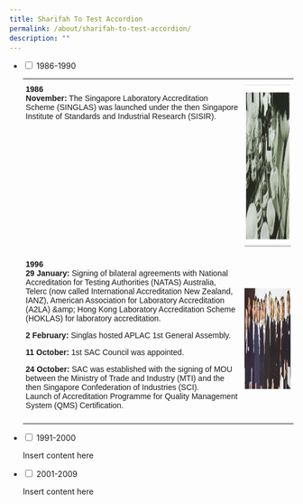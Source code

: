 ```yaml
---
title: Sharifah To Test Accordion
permalink: /about/sharifah-to-test-accordion/
description: ""
---
```

<ul class="jekyllcodex_accordion">  
  
<li><input type="checkbox" id="accordion1">  
<label for="accordion1">1986-1990</label><div> 
	<table class="tg" style="border-collapse:collapse;border-spacing:0"><tbody><tr><td style="font-family:Arial, sans-serif;font-size:14px;overflow:hidden;padding:10px 5px;text-align:left;vertical-align:top;word-break:normal"><span style="font-weight:bold">1986<br>November:</span> The Singapore Laboratory Accreditation Scheme (SINGLAS) was launched under the then Singapore Institute of Standards and Industrial Research (SISIR).</td><td style="font-family:Arial, sans-serif;font-size:14px;overflow:hidden;padding:10px 5px;text-align:left;vertical-align:top;word-break:normal"><img height="287" width="436" alt="November 1986" src="/images/about/milestone/sac-milestone-1986-11.jpg"></td></tr><tr><td style="font-family:Arial, sans-serif;font-size:14px;overflow:hidden;padding:10px 5px;text-align:left;vertical-align:top;word-break:normal"><span style="font-weight:bold">1996
<br>29 January:</span> Signing of bilateral agreements with National Accreditation for Testing Authorities (NATAS) Australia, Telerc (now called International Accreditation New Zealand, IANZ), American Association for Laboratory Accreditation (A2LA) &amp;amp; Hong Kong Laboratory Accreditation Scheme (HOKLAS) for laboratory accreditation.<br>

<span style="font-weight:bold">2 February:</span> Singlas hosted APLAC 1st General Assembly.<br>

<span style="font-weight:bold">11 October:</span> 1st SAC Council was appointed.<br>

<span style="font-weight:bold">24 October:</span> SAC was established with the signing of MOU between the Ministry of Trade and Industry (MTI) and the then Singapore Confederation of Industries (SCI).<br>Launch of Accreditation Programme for Quality Management System (QMS) Certification.
		</td><td rowspan="4" style="font-family:Arial, sans-serif;font-size:14px;overflow:hidden;padding:10px 5px;text-align:left;vertical-align:middle;word-break:normal"><img height="181" width="552" alt="29 January 1996" src="/images/about/milestone/sac-milestone-1996-10-11.jpg"></td></tr></tbody></table>
	
	
	
	
	
</div></li>  
  
<li><input type="checkbox" id="accordion2">  
<label for="accordion2">1991-2000</label><div>  
<p>Insert content here</p>  
</div></li>  
  
<li><input type="checkbox" id="accordion3">  
<label for="accordion3">2001-2009</label><div>  
<p>Insert content here</p>  
</div></li>  
  
</ul>